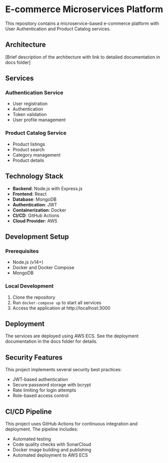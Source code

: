 # E-commerce Microservices Platform

This repository contains a microservice-based e-commerce platform with User Authentication and Product Catalog services.

## Architecture

[Brief description of the architecture with link to detailed documentation in docs folder]

## Services

### Authentication Service
- User registration
- Authentication
- Token validation
- User profile management

### Product Catalog Service
- Product listings
- Product search
- Category management
- Product details

## Technology Stack

- **Backend**: Node.js with Express.js
- **Frontend**: React
- **Database**: MongoDB
- **Authentication**: JWT
- **Containerization**: Docker
- **CI/CD**: GitHub Actions
- **Cloud Provider**: AWS

## Development Setup

### Prerequisites
- Node.js (v14+)
- Docker and Docker Compose
- MongoDB

### Local Development
1. Clone the repository
2. Run `docker-compose up` to start all services
3. Access the application at http://localhost:3000

## Deployment

The services are deployed using AWS ECS. See the deployment documentation in the docs folder for details.

## Security Features

This project implements several security best practices:
- JWT-based authentication
- Secure password storage with bcrypt
- Rate limiting for login attempts
- Role-based access control

## CI/CD Pipeline

This project uses GitHub Actions for continuous integration and deployment. The pipeline includes:
- Automated testing
- Code quality checks with SonarCloud
- Docker image building and publishing
- Automated deployment to AWS ECS
